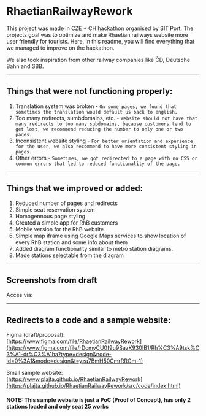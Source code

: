 # RhaetianRailwayRework

This project was made in CZE + CH hackathon organised by SIT Port. The projects goal was to optimize and make Rhaetian railways website more user friendly for tourists. Here, in this readme, you will find everything that we managed to improve on the hackathon.

We also took inspiration from other railway companies like ČD, Deutsche Bahn and SBB.

---

## Things that were not functioning properly:

1. Translation system was broken - `On some pages, we found that sometimes the translation would default us back to english.`
2.  Too many redirects, sumbdomains, etc. - `Website should not have that many redirects to too many subdomains, because customers tend to get lost, we recommend reducing the number to only one or two pages.`
3. Inconsistent website styling - `For better orientation and experience for the user, we also recommend to have more consistent styling in pages.`
4. Other errors - `Sometimes, we got redirected to a page with no CSS or common errors that led to reduced functionality of the page.`

---

## Things that we improved or added:
1. Reduced number of pages and redirects
2. Simple seat reservation system
3. Homogennous page styling
4. Created a simple app for RhB customers
5. Mobile version for the RhB website
6. Simple map iframe using Google Maps services to show location of every RhB station and some info about them
7. Added diagram functionality similar to metro station diagrams.
8. Made stations selectable from the diagram

---

## Screenshots from draft
Acces via: 


---

## Redirects to a code and a sample website:

Figma (draft/proposal): [https://www.figma.com/file/RhaetianRailwayRework](https://www.figma.com/file/rDcmyCU0f9u9SazK930IB1/Rh%C3%A9tsk%C3%A1-dr%C3%A1ha?type=design&node-id=0%3A1&mode=design&t=yza7BmH50CmrRRGm-1)

Small sample website:  [https://www.plajta.github.io/RhaetianRailwayRework](https://plajta.github.io/RhaetianRailwayRework/src/code/index.html)

#### NOTE: This sample website is just a PoC (Proof of Concept), has only 2 stations loaded and only seat 25 works